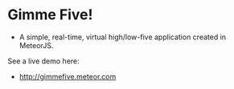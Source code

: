 # Gimme Five!
- A simple, real-time, virtual high/low-five application created in MeteorJS.

See a live demo here:
- http://gimmefive.meteor.com
